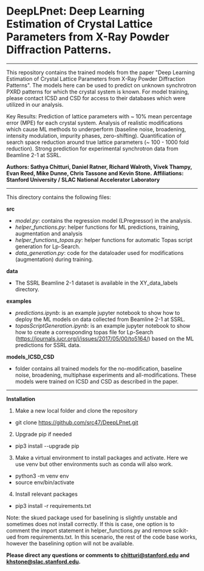 # DeepLPnet: Deep Learning Estimation of Crystal Lattice Parameters from X-Ray Powder Diffraction Patterns.

-----------------------------------------------------------------------------------------------------------------------------------------------------------------
This repository contains the trained models from the paper "Deep Learning Estimation of Crystal Lattice Parameters from X-Ray Powder Diffraction Patterns". The models here can be used to predict on unknown synchrotron PXRD patterns for which the crystal system is known. For model training, please contact ICSD and CSD for access to their databases which were utilized in our analysis. 

Key Results: Prediction of lattice parameters with ~ 10% mean percentage error (MPE) for each crystal system. Analysis of realistic modifications which cause ML methods to underperform (baseline noise, broadening, intensity modulation, impurity phases, zero-shifting). Quantification of search space reduction around true lattice parameters (~ 100 - 1000 fold reduction). Strong prediction for experimental synchrotron data from Beamline 2-1 at SSRL. 

**Authors: Sathya Chitturi, Daniel Ratner, Richard Walroth, Vivek Thampy, Evan Reed, Mike Dunne, Chris Tassone and Kevin Stone.**
**Affiliations: Stanford University / SLAC National Accelerator Laboratory**

---

This directory contains the following files: 

**src** 

* *model.py*: contains the regression model (LPregressor) in the analysis. 
* *helper_functions.py*: helper functions for ML predictions, training, augmentation and analysis
* *helper_functions_topas.py*: helper functions for automatic Topas script generation for Lp-Search. 
* *data_generation.py*: code for the dataloader used for modifications (augmentation) during training.

**data** 

* The SSRL Beamline 2-1 dataset is available in the XY_data_labels directory.

**examples** 

* *predictions.ipynb*: is an example jupyter notebook to show how to deploy the ML models on data collected from Beamline 2-1 at SSRL. 
* *topasScriptGeneration.ipynb*: is an example jupyter notebook to show how to create a corresponding topas file for Lp-Search (https://journals.iucr.org/j/issues/2017/05/00/to5164/) based on the ML predictions for SSRL data. 

**models_ICSD_CSD** 

* folder contains all trained models for the no-modification, baseline noise, broadening, multiphase experiments and all-modifications. These models were trained on ICSD and CSD as described in the paper. 

---

**Installation** 

1) Make a new local folder and clone the repository

* git clone https://github.com/src47/DeepLPnet.git

2) Upgrade pip if needed

* pip3 install --upgrade pip

3) Make a virtual environment to install packages and activate. Here we use venv but other environments such as conda will also work. 

* python3 -m venv env 
* source env/bin/activate

4) Install relevant packages

* pip3 install -r requirements.txt

Note: the skued package used for baselining is slightly unstable and sometimes does not install correctly. If this is case, one option is to comment the import statement in helper_functions.py and remove scikit-ued from requirements.txt. In this scenario, the rest of the code base works, however the baselining option will not be available. 

**Please direct any questions or comments to chitturi@stanford.edu and khstone@slac.stanford.edu.** 

